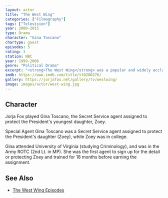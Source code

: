 ```yaml
---
layout: actor
title: "The West Wing"
categories: ["Filmography"]
tags: ["Television"]
year: 2000-2015
type: Drama
character: "Gina Toscano"
chartype: guest
episodes: 5
rating: 3
station: NBC
year: 1999-2006
genre: "Political Drama"
excerpt: "<strong>The West Wing</strong> was a popular and widely acclaimed American television serial drama set in the White House during the fictional Democratic administration of Josiah 'Jed' Bartlet."
imdb: https://www.imdb.com/title/tt0200276/
gallery: https://jorjafox.net/gallery/tv/westwing/
image: images/actor/west-wing.jpg
---
```


## Character

Jorja Fox played Gina Toscano, the Secret Service agent assigned to protect the President's youngest daughter, Zoey.

Special Agent Gina Toscano was a Secret Service agent assigned to protect the President's daughter (Zoey), while Zoey was in college.

Gina attended University of Virginia (studying Criminology), and was in the Army ROTC (2nd Lt. in MP). She was the first agent to sign up for the detail or protecting Zoey and trained for 18 months before earning the assignment.

## See Also

* [The West Wing Episodes](/library/actor/west-wing-episodes/)
